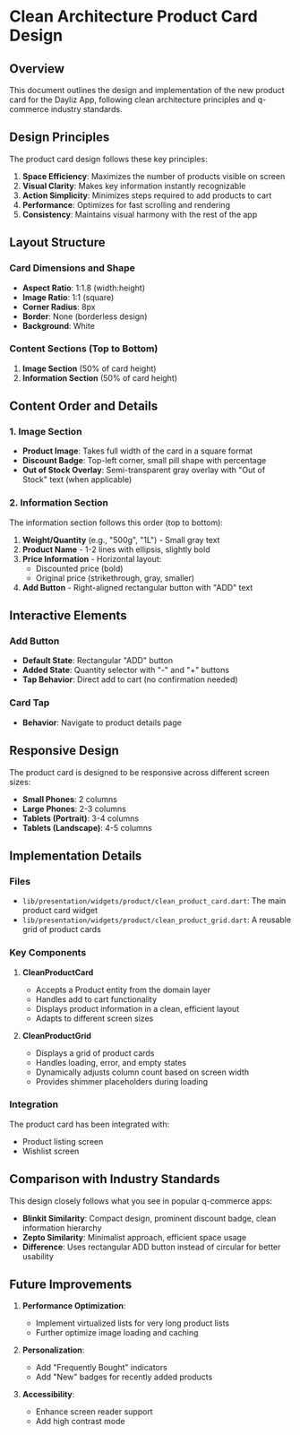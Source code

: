# Clean Architecture Product Card Design

## Overview

This document outlines the design and implementation of the new product card for the Dayliz App, following clean architecture principles and q-commerce industry standards.

## Design Principles

The product card design follows these key principles:

1. **Space Efficiency**: Maximizes the number of products visible on screen
2. **Visual Clarity**: Makes key information instantly recognizable
3. **Action Simplicity**: Minimizes steps required to add products to cart
4. **Performance**: Optimizes for fast scrolling and rendering
5. **Consistency**: Maintains visual harmony with the rest of the app

## Layout Structure

### Card Dimensions and Shape
- **Aspect Ratio**: 1:1.8 (width:height)
- **Image Ratio**: 1:1 (square)
- **Corner Radius**: 8px
- **Border**: None (borderless design)
- **Background**: White

### Content Sections (Top to Bottom)
1. **Image Section** (50% of card height)
2. **Information Section** (50% of card height)

## Content Order and Details

### 1. Image Section
- **Product Image**: Takes full width of the card in a square format
- **Discount Badge**: Top-left corner, small pill shape with percentage
- **Out of Stock Overlay**: Semi-transparent gray overlay with "Out of Stock" text (when applicable)

### 2. Information Section
The information section follows this order (top to bottom):

1. **Weight/Quantity** (e.g., "500g", "1L") - Small gray text
2. **Product Name** - 1-2 lines with ellipsis, slightly bold
3. **Price Information** - Horizontal layout:
   - Discounted price (bold)
   - Original price (strikethrough, gray, smaller)
4. **Add Button** - Right-aligned rectangular button with "ADD" text

## Interactive Elements

### Add Button
- **Default State**: Rectangular "ADD" button
- **Added State**: Quantity selector with "-" and "+" buttons
- **Tap Behavior**: Direct add to cart (no confirmation needed)

### Card Tap
- **Behavior**: Navigate to product details page

## Responsive Design

The product card is designed to be responsive across different screen sizes:

- **Small Phones**: 2 columns
- **Large Phones**: 2-3 columns
- **Tablets (Portrait)**: 3-4 columns
- **Tablets (Landscape)**: 4-5 columns

## Implementation Details

### Files
- `lib/presentation/widgets/product/clean_product_card.dart`: The main product card widget
- `lib/presentation/widgets/product/clean_product_grid.dart`: A reusable grid of product cards

### Key Components

1. **CleanProductCard**
   - Accepts a Product entity from the domain layer
   - Handles add to cart functionality
   - Displays product information in a clean, efficient layout
   - Adapts to different screen sizes

2. **CleanProductGrid**
   - Displays a grid of product cards
   - Handles loading, error, and empty states
   - Dynamically adjusts column count based on screen width
   - Provides shimmer placeholders during loading

### Integration

The product card has been integrated with:
- Product listing screen
- Wishlist screen

## Comparison with Industry Standards

This design closely follows what you see in popular q-commerce apps:

- **Blinkit Similarity**: Compact design, prominent discount badge, clean information hierarchy
- **Zepto Similarity**: Minimalist approach, efficient space usage
- **Difference**: Uses rectangular ADD button instead of circular for better usability

## Future Improvements

1. **Performance Optimization**:
   - Implement virtualized lists for very long product lists
   - Further optimize image loading and caching

2. **Personalization**:
   - Add "Frequently Bought" indicators
   - Add "New" badges for recently added products

3. **Accessibility**:
   - Enhance screen reader support
   - Add high contrast mode
